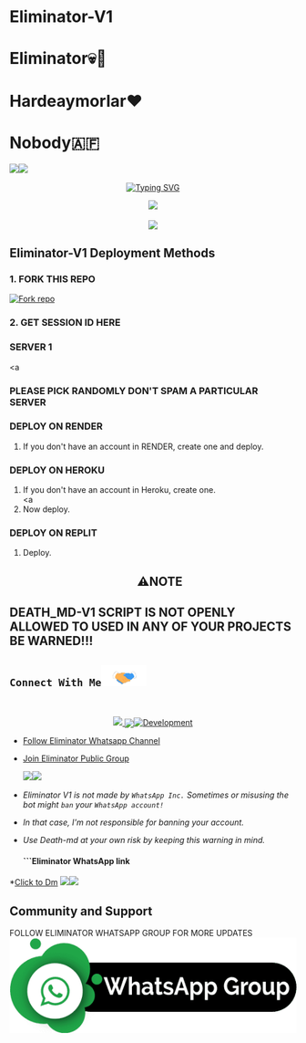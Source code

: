 # Eliminator-V1
# Eliminator💀🔫
# Hardeaymorlar❤️
# Nobody🇦🇫
   <a><img src='https://files.catbox.moe/6c223f.jpeg'/></a><a><img src='(https://files.catbox.moe/6c223f.jpeg)'/></a>
<p align="center">
<p align="center">
  <a href="https://git.io/typing-svg"><img src="https://readme-typing-svg.demolab.com?font=EB+Garamond&weight=800&size=28&duration=4000&pause=1000&random=false&width=435&lines=+Eliminator+V1+MULTI-DEVICE;WHATSAPP+BOT+WAS;DEVELOPED+BY+HARDEAYMORLAR+NOBODY+❤️;RELEASED+DATE+22%2F6%2F2024." alt="Typing SVG" /></a>
 </p>
<p align="center">
<img src="https://files.catbox.moe/6c223f.jpeg"/> 
<p align="center"><img src= 
<p align="center">

 ## Eliminator-V1 Deployment Methods

### 1. FORK THIS REPO

<a href='https://github.com/Deathbot1/Death_Md/fork' target="_green"><img alt='Fork repo' src='https://img.shields.io/badge/Fork This Repo-green?style=for-the-badge&logo=git&logoColor=white'/></a>

### 2. GET SESSION ID HERE

### SERVER 1
 
<a 


### **PLEASE PICK RANDOMLY DON'T SPAM A PARTICULAR SERVER**


### DEPLOY ON RENDER

1. If you don't have an account in RENDER, create one and deploy.
    <br>
    





### DEPLOY ON HEROKU

1. If you don't have an account in Heroku, create one.
    <br>
    <a </a>
2. Now deploy.
    <br>
    <a alt='DEPLOY' src='https://img.shields.io/badge/-DEPLOY-purple?style=for-the-badge&logo=heroku&logoColor=white'/></a>
### DEPLOY ON REPLIT
1. Deploy.
    
    <h2 align="center">⚠️NOTE  </h2>
## DEATH_MD-V1 SCRIPT IS NOT OPENLY ALLOWED TO USED IN ANY OF YOUR PROJECTS BE WARNED!!! 

## ```Connect With Me```<img src="https://github.com/0xAbdulKhalid/0xAbdulKhalid/raw/main/assets/mdImages/handshake.gif" width ="80"></h1> 
 <br> 
<p align="center">
<a href="https://wa.me/2349159896402"><img src="https://img.shields.io/badge/Contact Eliminator-25D366?style=for-the-badge&logo=whatsapp&logoColor=white" />
<a href="https://whatsapp.com/channel/0029VahNT2u8qIzovKI7053X
"><img src="https://img.shields.io/badge/Join Official Channel-25D366?style=for-the-badge&logo=whatsapp&logoColor=white" 
<p align="center"


<img alt="Development" width="1000" src="https://i.imgur.com/wV0a1Gv.jpeg?cid=6c09b952xu6syi1fyqfyc04wcfk0qvqe8fd7sop136zxfjyn&ep=v1_internal_gif_by_id&rid=giphy.gif&ct=g" /> </p>


* [Follow Eliminator Whatsapp Channel](https://whatsapp.com/channel/0029VahNT2u8qIzovKI7053X)
  



* [ Join Eliminator Public Group ](https://chat.whatsapp.com/CyLEHnj7xLPIOKLmBxv4oC)

  <a><img src='https://i.imgur.com/LyHic3i.gif'/></a><a><img src='https://i.imgur.com/LyHic3i.gif'/></a>
  

- *Eliminator V1  is not made by `WhatsApp Inc.` Sometimes or misusing the bot might `ban` your `WhatsApp account!`*
- *In that case, I'm not responsible for banning your account.*
- *Use Death-md at your own risk by keeping this warning in mind.*
  
  #### ```Eliminator WhatsApp link
*[Click to Dm](https://wa.me/9159896402)
<a><img src='https://i.imgur.com/LyHic3i.gif'/></a><a><img src='https://i.imgur.com/LyHic3i.gif'/></a>

## Community and Support

FOLLOW ELIMINATOR WHATSAPP GROUP FOR MORE UPDATES
[![JOIN WHATSAPP GROUP](https://raw.githubusercontent.com/Neeraj-x0/Neeraj-x0/main/photos/suddidina-join-whatsapp.png)](https://chat.whatsapp.com/CyLEHnj7xLPIOKLmBxv4oC)
